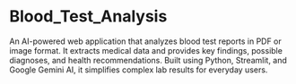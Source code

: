 # Blood_Test_Analysis
An AI-powered web application that analyzes blood test reports in PDF or image format. It extracts medical data and provides key findings, possible diagnoses, and health recommendations. Built using Python, Streamlit, and Google Gemini AI, it simplifies complex lab results for everyday users.

